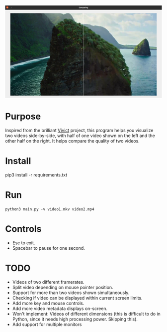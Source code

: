 ![Alt text](gallery/verticalSplit.png?raw=true "Compare videos for quality")
  
# Purpose
Inspired from the brilliant [Vivict](https://github.com/vivictorg/vivict) project, this program helps you visualize two videos side-by-side, with half of one video shown on the left and the other half on the right. It helps compare the quality of two videos. 
  
# Install
pip3 install -r requirements.txt
  
# Run
`python3 main.py -v video1.mkv video2.mp4`  
  
# Controls
* Esc to exit.
* Spacebar to pause for one second.
  
# TODO
* Videos of two different framerates.
* Split video depending on mouse pointer position.
* Support for more than two videos shown simultaneously. 
* Checking if video can be displayed within current screen limits.
* Add more key and mouse controls.
* Add more video metadata displays on-screen.
* Won't implement: Videos of different dimensions (this is difficult to do in Python, since it needs high processing power. Skipping this).
* Add support for multiple monitors